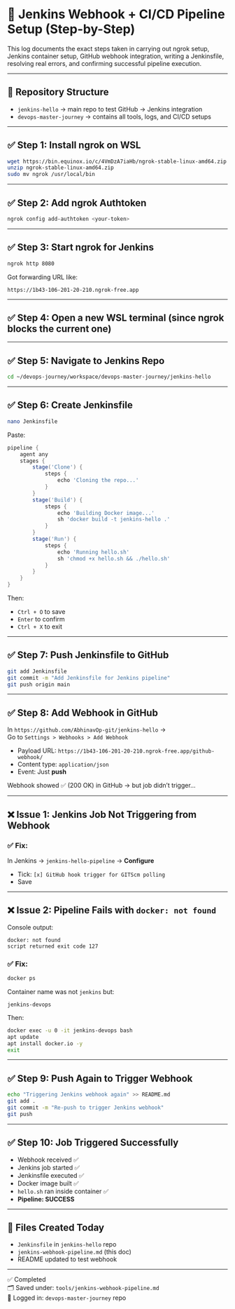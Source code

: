 # 🔁 Jenkins Webhook + CI/CD Pipeline Setup (Step-by-Step)

This log documents the exact steps taken in carrying out ngrok setup, Jenkins container setup, GitHub webhook integration, writing a Jenkinsfile, resolving real errors, and confirming successful pipeline execution.

---

## 📁 Repository Structure

- `jenkins-hello` → main repo to test GitHub → Jenkins integration  
- `devops-master-journey` → contains all tools, logs, and CI/CD setups

---

## ✅ Step 1: Install ngrok on WSL

```bash
wget https://bin.equinox.io/c/4VmDzA7iaHb/ngrok-stable-linux-amd64.zip
unzip ngrok-stable-linux-amd64.zip
sudo mv ngrok /usr/local/bin
```

---

## ✅ Step 2: Add ngrok Authtoken

```bash
ngrok config add-authtoken <your-token>
```

---

## ✅ Step 3: Start ngrok for Jenkins

```bash
ngrok http 8080
```

Got forwarding URL like:
```
https://1b43-106-201-20-210.ngrok-free.app
```

---

## ✅ Step 4: Open a new WSL terminal (since ngrok blocks the current one)

---

## ✅ Step 5: Navigate to Jenkins Repo

```bash
cd ~/devops-journey/workspace/devops-master-journey/jenkins-hello
```

---

## ✅ Step 6: Create Jenkinsfile

```bash
nano Jenkinsfile
```

Paste:

```groovy
pipeline {
    agent any
    stages {
        stage('Clone') {
            steps {
                echo 'Cloning the repo...'
            }
        }
        stage('Build') {
            steps {
                echo 'Building Docker image...'
                sh 'docker build -t jenkins-hello .'
            }
        }
        stage('Run') {
            steps {
                echo 'Running hello.sh'
                sh 'chmod +x hello.sh && ./hello.sh'
            }
        }
    }
}
```

Then:
- `Ctrl + O` to save
- `Enter` to confirm
- `Ctrl + X` to exit

---

## ✅ Step 7: Push Jenkinsfile to GitHub

```bash
git add Jenkinsfile
git commit -m "Add Jenkinsfile for Jenkins pipeline"
git push origin main
```

---

## ✅ Step 8: Add Webhook in GitHub

In `https://github.com/AbhinavOp-git/jenkins-hello` →  
Go to `Settings > Webhooks > Add Webhook`

- Payload URL: `https://1b43-106-201-20-210.ngrok-free.app/github-webhook/`
- Content type: `application/json`
- Event: Just **push**

Webhook showed ✅ (200 OK) in GitHub → but job didn’t trigger...

---

## ❌ Issue 1: Jenkins Job Not Triggering from Webhook

### ✅ Fix:

In Jenkins → `jenkins-hello-pipeline` → **Configure**

- Tick: `[x] GitHub hook trigger for GITScm polling`
- Save

---

## ❌ Issue 2: Pipeline Fails with `docker: not found`

Console output:
```
docker: not found
script returned exit code 127
```

### ✅ Fix:

```bash
docker ps
```

Container name was not `jenkins` but:

```
jenkins-devops
```

Then:

```bash
docker exec -u 0 -it jenkins-devops bash
apt update
apt install docker.io -y
exit
```

---

## ✅ Step 9: Push Again to Trigger Webhook

```bash
echo "Triggering Jenkins webhook again" >> README.md
git add .
git commit -m "Re-push to trigger Jenkins webhook"
git push
```

---

## ✅ Step 10: Job Triggered Successfully

- Webhook received ✅  
- Jenkins job started ✅  
- Jenkinsfile executed ✅  
- Docker image built ✅  
- `hello.sh` ran inside container ✅  
- **Pipeline: SUCCESS**

---

## 📝 Files Created Today

- `Jenkinsfile` in `jenkins-hello` repo  
- `jenkins-webhook-pipeline.md` (this doc)  
- README updated to test webhook

---

✅ Completed  
🗂 Saved under: `tools/jenkins-webhook-pipeline.md`  
📘 Logged in: `devops-master-journey` repo
